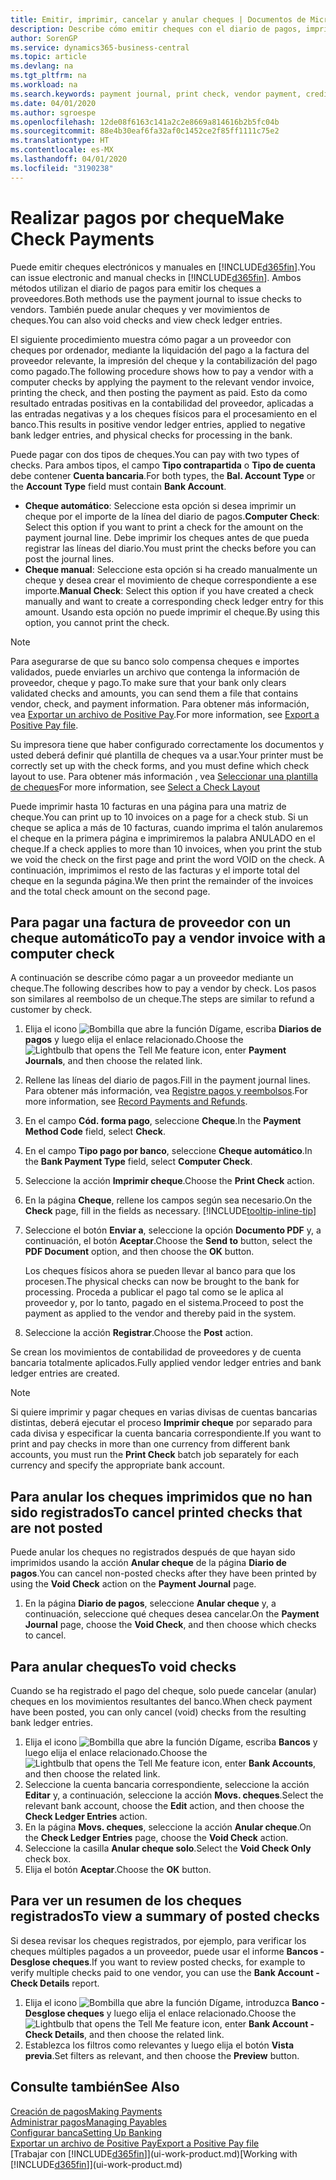 ```yaml
---
title: Emitir, imprimir, cancelar y anular cheques | Documentos de Microsoft
description: Describe cómo emitir cheques con el diario de pagos, imprimir cheques y anular o ver movimientos de cheques en Business Central.
author: SorenGP
ms.service: dynamics365-business-central
ms.topic: article
ms.devlang: na
ms.tgt_pltfrm: na
ms.workload: na
ms.search.keywords: payment journal, print check, vendor payment, creditor, debt, balance due, AP
ms.date: 04/01/2020
ms.author: sgroespe
ms.openlocfilehash: 12de08f6163c141a2c2e8669a814616b2b5fc04b
ms.sourcegitcommit: 88e4b30eaf6fa32af0c1452ce2f85ff1111c75e2
ms.translationtype: HT
ms.contentlocale: es-MX
ms.lasthandoff: 04/01/2020
ms.locfileid: "3190238"
---
```

# <a name="make-check-payments"></a><span data-ttu-id="2d07c-103">Realizar pagos por cheque</span><span class="sxs-lookup"><span data-stu-id="2d07c-103">Make Check Payments</span></span>
<span data-ttu-id="2d07c-104">Puede emitir cheques electrónicos y manuales en [!INCLUDE[d365fin](includes/d365fin_md.md)].</span><span class="sxs-lookup"><span data-stu-id="2d07c-104">You can issue electronic and manual checks in [!INCLUDE[d365fin](includes/d365fin_md.md)].</span></span> <span data-ttu-id="2d07c-105">Ambos métodos utilizan el diario de pagos para emitir los cheques a proveedores.</span><span class="sxs-lookup"><span data-stu-id="2d07c-105">Both methods use the payment journal to issue checks to vendors.</span></span> <span data-ttu-id="2d07c-106">También puede anular cheques y ver movimientos de cheques.</span><span class="sxs-lookup"><span data-stu-id="2d07c-106">You can also void checks and view check ledger entries.</span></span>

<span data-ttu-id="2d07c-107">El siguiente procedimiento muestra cómo pagar a un proveedor con cheques por ordenador, mediante la liquidación del pago a la factura del proveedor relevante, la impresión del cheque y la contabilización del pago como pagado.</span><span class="sxs-lookup"><span data-stu-id="2d07c-107">The following procedure shows how to pay a vendor with a computer checks by applying the payment to the relevant vendor invoice, printing the check, and then posting the payment as paid.</span></span> <span data-ttu-id="2d07c-108">Esto da como resultado entradas positivas en la contabilidad del proveedor, aplicadas a las entradas negativas y a los cheques físicos para el procesamiento en el banco.</span><span class="sxs-lookup"><span data-stu-id="2d07c-108">This results in positive vendor ledger entries, applied to negative bank ledger entries, and physical checks for processing in the bank.</span></span>

<span data-ttu-id="2d07c-109">Puede pagar con dos tipos de cheques.</span><span class="sxs-lookup"><span data-stu-id="2d07c-109">You can pay with two types of checks.</span></span> <span data-ttu-id="2d07c-110">Para ambos tipos, el campo **Tipo contrapartida** o **Tipo de cuenta** debe contener **Cuenta bancaria**.</span><span class="sxs-lookup"><span data-stu-id="2d07c-110">For both types, the **Bal. Account Type** or the **Account Type** field must contain **Bank Account**.</span></span>

- <span data-ttu-id="2d07c-111">**Cheque automático**: Seleccione esta opción si desea imprimir un cheque por el importe de la línea del diario de pagos.</span><span class="sxs-lookup"><span data-stu-id="2d07c-111">**Computer Check**: Select this option if you want to print a check for the amount on the payment journal line.</span></span> <span data-ttu-id="2d07c-112">Debe imprimir los cheques antes de que pueda registrar las líneas del diario.</span><span class="sxs-lookup"><span data-stu-id="2d07c-112">You must print the checks before you can post the journal lines.</span></span>
- <span data-ttu-id="2d07c-113">**Cheque manual**: Seleccione esta opción si ha creado manualmente un cheque y desea crear el movimiento de cheque correspondiente a ese importe.</span><span class="sxs-lookup"><span data-stu-id="2d07c-113">**Manual Check**: Select this option if you have created a check manually and want to create a corresponding check ledger entry for this amount.</span></span> <span data-ttu-id="2d07c-114">Usando esta opción no puede imprimir el cheque.</span><span class="sxs-lookup"><span data-stu-id="2d07c-114">By using this option, you cannot print the check.</span></span>

> [!NOTE]  
> <span data-ttu-id="2d07c-115">Para asegurarse de que su banco solo compensa cheques e importes validados, puede enviarles un archivo que contenga la información de proveedor, cheque y pago.</span><span class="sxs-lookup"><span data-stu-id="2d07c-115">To make sure that your bank only clears validated checks and amounts, you can send them a file that contains vendor, check, and payment information.</span></span> <span data-ttu-id="2d07c-116">Para obtener más información, vea [Exportar un archivo de Positive Pay](finance-how-positive-pay.md).</span><span class="sxs-lookup"><span data-stu-id="2d07c-116">For more information, see [Export a Positive Pay file](finance-how-positive-pay.md).</span></span>

<span data-ttu-id="2d07c-117">Su impresora tiene que haber configurado correctamente los documentos y usted deberá definir qué plantilla de cheques va a usar.</span><span class="sxs-lookup"><span data-stu-id="2d07c-117">Your printer must be correctly set up with the check forms, and you must define which check layout to use.</span></span> <span data-ttu-id="2d07c-118">Para obtener más información , vea [Seleccionar una plantilla de cheques](finance-how-define-check-layouts.md)</span><span class="sxs-lookup"><span data-stu-id="2d07c-118">For more information, see [Select a Check Layout](finance-how-define-check-layouts.md)</span></span>

<span data-ttu-id="2d07c-119">Puede imprimir hasta 10 facturas en una página para una matriz de cheque.</span><span class="sxs-lookup"><span data-stu-id="2d07c-119">You can print up to 10 invoices on a page for a check stub.</span></span> <span data-ttu-id="2d07c-120">Si un cheque se aplica a más de 10 facturas, cuando imprima el talón anularemos el cheque en la primera página e imprimiremos la palabra ANULADO en el cheque.</span><span class="sxs-lookup"><span data-stu-id="2d07c-120">If a check applies to more than 10 invoices, when you print the stub we void the check on the first page and print the word VOID on the check.</span></span> <span data-ttu-id="2d07c-121">A continuación, imprimimos el resto de las facturas y el importe total del cheque en la segunda página.</span><span class="sxs-lookup"><span data-stu-id="2d07c-121">We then print the remainder of the invoices and the total check amount on the second page.</span></span>

## <a name="to-pay-a-vendor-invoice-with-a-computer-check"></a><span data-ttu-id="2d07c-122">Para pagar una factura de proveedor con un cheque automático</span><span class="sxs-lookup"><span data-stu-id="2d07c-122">To pay a vendor invoice with a computer check</span></span>
<span data-ttu-id="2d07c-123">A continuación se describe cómo pagar a un proveedor mediante un cheque.</span><span class="sxs-lookup"><span data-stu-id="2d07c-123">The following describes how to pay a vendor by check.</span></span> <span data-ttu-id="2d07c-124">Los pasos son similares al reembolso de un cheque.</span><span class="sxs-lookup"><span data-stu-id="2d07c-124">The steps are similar to refund a customer by check.</span></span>

1. <span data-ttu-id="2d07c-125">Elija el icono ![Bombilla que abre la función Dígame](media/ui-search/search_small.png "Dígame qué desea hacer"), escriba **Diarios de pagos** y luego elija el enlace relacionado.</span><span class="sxs-lookup"><span data-stu-id="2d07c-125">Choose the ![Lightbulb that opens the Tell Me feature](media/ui-search/search_small.png "Tell me what you want to do") icon, enter **Payment Journals**, and then choose the related link.</span></span>
2. <span data-ttu-id="2d07c-126">Rellene las líneas del diario de pagos.</span><span class="sxs-lookup"><span data-stu-id="2d07c-126">Fill in the payment journal lines.</span></span> <span data-ttu-id="2d07c-127">Para obtener más información, vea [Registre pagos y reembolsos](payables-how-post-payments-refunds.md).</span><span class="sxs-lookup"><span data-stu-id="2d07c-127">For more information, see [Record Payments and Refunds](payables-how-post-payments-refunds.md).</span></span>
3. <span data-ttu-id="2d07c-128">En el campo **Cód. forma pago**, seleccione **Cheque**.</span><span class="sxs-lookup"><span data-stu-id="2d07c-128">In the **Payment Method Code** field, select **Check**.</span></span>
4. <span data-ttu-id="2d07c-129">En el campo **Tipo pago por banco**, seleccione **Cheque automático**.</span><span class="sxs-lookup"><span data-stu-id="2d07c-129">In the **Bank Payment Type** field, select **Computer Check**.</span></span>
5. <span data-ttu-id="2d07c-130">Seleccione la acción **Imprimir cheque**.</span><span class="sxs-lookup"><span data-stu-id="2d07c-130">Choose the **Print Check** action.</span></span>
6. <span data-ttu-id="2d07c-131">En la página **Cheque**, rellene los campos según sea necesario.</span><span class="sxs-lookup"><span data-stu-id="2d07c-131">On the **Check** page, fill in the fields as necessary.</span></span> [!INCLUDE[tooltip-inline-tip](includes/tooltip-inline-tip_md.md)]
7. <span data-ttu-id="2d07c-132">Seleccione el botón **Enviar a**, seleccione la opción **Documento PDF** y, a continuación, el botón **Aceptar**.</span><span class="sxs-lookup"><span data-stu-id="2d07c-132">Choose the **Send to** button, select the **PDF Document** option, and then choose the **OK** button.</span></span>

    <span data-ttu-id="2d07c-133">Los cheques físicos ahora se pueden llevar al banco para que los procesen.</span><span class="sxs-lookup"><span data-stu-id="2d07c-133">The physical checks can now be brought to the bank for processing.</span></span> <span data-ttu-id="2d07c-134">Proceda a publicar el pago tal como se le aplica al proveedor y, por lo tanto, pagado en el sistema.</span><span class="sxs-lookup"><span data-stu-id="2d07c-134">Proceed to post the payment as applied to the vendor and thereby paid in the system.</span></span>
8. <span data-ttu-id="2d07c-135">Seleccione la acción **Registrar**.</span><span class="sxs-lookup"><span data-stu-id="2d07c-135">Choose the **Post** action.</span></span>

<span data-ttu-id="2d07c-136">Se crean los movimientos de contabilidad de proveedores y de cuenta bancaria totalmente aplicados.</span><span class="sxs-lookup"><span data-stu-id="2d07c-136">Fully applied vendor ledger entries and bank ledger entries are created.</span></span>

> [!NOTE]  
> <span data-ttu-id="2d07c-137">Si quiere imprimir y pagar cheques en varias divisas de cuentas bancarias distintas, deberá ejecutar el proceso **Imprimir cheque** por separado para cada divisa y especificar la cuenta bancaria correspondiente.</span><span class="sxs-lookup"><span data-stu-id="2d07c-137">If you want to print and pay checks in more than one currency from different bank accounts, you must run the **Print Check** batch job separately for each currency and specify the appropriate bank account.</span></span>

## <a name="to-cancel-printed-checks-that-are-not-posted"></a><span data-ttu-id="2d07c-138">Para anular los cheques imprimidos que no han sido registrados</span><span class="sxs-lookup"><span data-stu-id="2d07c-138">To cancel printed checks that are not posted</span></span>
<span data-ttu-id="2d07c-139">Puede anular los cheques no registrados después de que hayan sido imprimidos usando la acción **Anular cheque** de la página **Diario de pagos**.</span><span class="sxs-lookup"><span data-stu-id="2d07c-139">You can cancel non-posted checks after they have been printed by using the **Void Check** action on the **Payment Journal** page.</span></span>

1. <span data-ttu-id="2d07c-140">En la página **Diario de pagos**, seleccione **Anular cheque** y, a continuación, seleccione qué cheques desea cancelar.</span><span class="sxs-lookup"><span data-stu-id="2d07c-140">On the **Payment Journal** page, choose the **Void Check**, and then choose which checks to cancel.</span></span>

## <a name="to-void-checks"></a><span data-ttu-id="2d07c-141">Para anular cheques</span><span class="sxs-lookup"><span data-stu-id="2d07c-141">To void checks</span></span>
<span data-ttu-id="2d07c-142">Cuando se ha registrado el pago del cheque, solo puede cancelar (anular) cheques en los movimientos resultantes del banco.</span><span class="sxs-lookup"><span data-stu-id="2d07c-142">When check payment have been posted, you can only cancel (void) checks from the resulting bank ledger entries.</span></span>

1. <span data-ttu-id="2d07c-143">Elija el icono ![Bombilla que abre la función Dígame](media/ui-search/search_small.png "Dígame qué desea hacer"), escriba **Bancos** y luego elija el enlace relacionado.</span><span class="sxs-lookup"><span data-stu-id="2d07c-143">Choose the ![Lightbulb that opens the Tell Me feature](media/ui-search/search_small.png "Tell me what you want to do") icon, enter **Bank Accounts**, and then choose the related link.</span></span>
2. <span data-ttu-id="2d07c-144">Seleccione la cuenta bancaria correspondiente, seleccione la acción **Editar** y, a continuación, seleccione la acción **Movs. cheques**.</span><span class="sxs-lookup"><span data-stu-id="2d07c-144">Select the relevant bank account, choose the **Edit** action, and then choose the **Check Ledger Entries** action.</span></span>
3. <span data-ttu-id="2d07c-145">En la página **Movs. cheques**, seleccione la acción **Anular cheque**.</span><span class="sxs-lookup"><span data-stu-id="2d07c-145">On the **Check Ledger Entries** page, choose the **Void Check** action.</span></span>
4. <span data-ttu-id="2d07c-146">Seleccione la casilla **Anular cheque solo**.</span><span class="sxs-lookup"><span data-stu-id="2d07c-146">Select the **Void Check Only** check box.</span></span>
5. <span data-ttu-id="2d07c-147">Elija el botón **Aceptar**.</span><span class="sxs-lookup"><span data-stu-id="2d07c-147">Choose the **OK** button.</span></span>

## <a name="to-view-a-summary-of-posted-checks"></a><span data-ttu-id="2d07c-148">Para ver un resumen de los cheques registrados</span><span class="sxs-lookup"><span data-stu-id="2d07c-148">To view a summary of posted checks</span></span>
<span data-ttu-id="2d07c-149">Si desea revisar los cheques registrados, por ejemplo, para verificar los cheques múltiples pagados a un proveedor, puede usar el informe **Bancos - Desglose cheques**.</span><span class="sxs-lookup"><span data-stu-id="2d07c-149">If you want to review posted checks, for example to verify multiple checks paid to one vendor, you can use the **Bank Account - Check Details** report.</span></span>
1. <span data-ttu-id="2d07c-150">Elija el icono ![Bombilla que abre la función Dígame](media/ui-search/search_small.png "Dígame qué desea hacer"), introduzca **Banco - Desglose cheques** y luego elija el enlace relacionado.</span><span class="sxs-lookup"><span data-stu-id="2d07c-150">Choose the ![Lightbulb that opens the Tell Me feature](media/ui-search/search_small.png "Tell me what you want to do") icon, enter **Bank Account - Check Details**, and then choose the related link.</span></span>
2. <span data-ttu-id="2d07c-151">Establezca los filtros como relevantes y luego elija el botón **Vista previa**.</span><span class="sxs-lookup"><span data-stu-id="2d07c-151">Set filters as relevant, and then choose the **Preview** button.</span></span>

## <a name="see-also"></a><span data-ttu-id="2d07c-152">Consulte también</span><span class="sxs-lookup"><span data-stu-id="2d07c-152">See Also</span></span>
[<span data-ttu-id="2d07c-153">Creación de pagos</span><span class="sxs-lookup"><span data-stu-id="2d07c-153">Making Payments</span></span>](payables-make-payments.md)  
[<span data-ttu-id="2d07c-154">Administrar pagos</span><span class="sxs-lookup"><span data-stu-id="2d07c-154">Managing Payables</span></span>](payables-manage-payables.md)  
[<span data-ttu-id="2d07c-155">Configurar banca</span><span class="sxs-lookup"><span data-stu-id="2d07c-155">Setting Up Banking</span></span>](bank-setup-banking.md)  
[<span data-ttu-id="2d07c-156">Exportar un archivo de Positive Pay</span><span class="sxs-lookup"><span data-stu-id="2d07c-156">Export a Positive Pay file</span></span>](finance-how-positive-pay.md)  
<span data-ttu-id="2d07c-157">[Trabajar con [!INCLUDE[d365fin](includes/d365fin_md.md)]](ui-work-product.md)</span><span class="sxs-lookup"><span data-stu-id="2d07c-157">[Working with [!INCLUDE[d365fin](includes/d365fin_md.md)]](ui-work-product.md)</span></span>  
